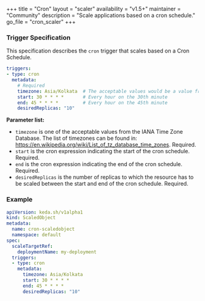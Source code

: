+++
title = "Cron"
layout = "scaler"
availability = "v1.5+"
maintainer = "Community"
description = "Scale applications based on a cron schedule."
go_file = "cron_scaler"
+++

### Trigger Specification

This specification describes the `cron` trigger that scales based on a Cron Schedule.

```yaml
triggers:
- type: cron
  metadata:
    # Required
    timezone: Asia/Kolkata  # The acceptable values would be a value from the IANA Time Zone Database.
    start: 30 * * * *       # Every hour on the 30th minute
    end: 45 * * * *         # Every hour on the 45th minute
    desiredReplicas: "10"
```

**Parameter list:**

- `timezone` is one of the acceptable values from the IANA Time Zone Database. The list of timezones can be found in: https://en.wikipedia.org/wiki/List_of_tz_database_time_zones. Required.
- `start` is the cron expression indicating the start of the cron schedule. Required.
- `end` is the cron expression indicating the end of the cron schedule. Required.
- `desiredReplicas` is the number of replicas to which the resource has to be scaled between the start and end of the cron schedule. Required.

### Example

```yaml
apiVersion: keda.sh/v1alpha1
kind: ScaledObject
metadata:
  name: cron-scaledobject
  namespace: default
spec:
  scaleTargetRef:
    deploymentName: my-deployment
  triggers:
  - type: cron
    metadata:
      timezone: Asia/Kolkata
      start: 30 * * * *
      end: 45 * * * *
      desiredReplicas: "10"
```
